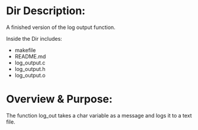 Dir Description:
======================
A finished version of the log output function.

Inside the Dir includes:
- makefile
- README.md
- log_output.c
- log_output.h
- log_output.o

Overview & Purpose:
======================
The function log_out takes a char variable as a message and logs it to a text file.
